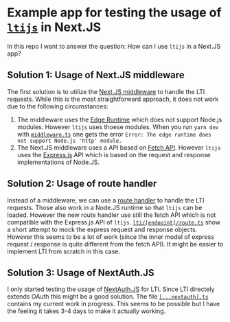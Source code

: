 # Example app for testing the usage of [`ltijs`](https://www.npmjs.com/package/ltijs) in Next.JS

In this repo I want to answer the question: How can I use `ltijs` in a Next.JS
app?

## Solution 1: Usage of Next.JS middleware

The first solution is to utilize the
[Next.JS middleware](https://nextjs.org/docs/pages/building-your-application/routing/middleware)
to handle the LTI requests. While this is the most straightforward approach, it
does not work due to the following circumstances:

1. The middleware uses the
   [Edge Runtime](https://nextjs.org/docs/app/building-your-application/rendering/edge-and-nodejs-runtimes)
   which does not support Node.js modules. However `ltijs` uses thoese modules.
   When you run `yarn dev` with
   [`middleware.ts`](https://github.com/kulla/2024-07-05-using-lti-in-nextjs/blob/41e29f2501a546a02dcc0483b74b8cde7f6e5a33/src/middleware.ts)
   one gets the error
   `Error: The edge runtime does not support Node.js 'http' module.`
2. The Next.JS middleware uses a API based on
   [Fetch API](https://developer.mozilla.org/en-US/docs/Web/API/Fetch_API).
   However `ltijs` uses the [Express.js](https://expressjs.com/) API which is
   based on the request and response implementations of Node.JS.

## Solution 2: Usage of route handler

Instead of a middleware, we can use a
[route handler](https://nextjs.org/docs/app/building-your-application/routing/route-handlers)
to handle the LTI requests. Those also work in a Node.JS runtime so that `ltijs`
can be loaded. However the new route handler use still the fetch API which is
not compatible with the Express.js API of `ltijs`.
[`lti/[endpoint]/route.ts`](https://github.com/kulla/2024-07-05-using-lti-in-nextjs/blob/main/src/app/lti/%5Bendpoint%5D/route.ts)
show a short attempt to mock the express request and response objects. However
this seems to be a lot of work (since the inner model of express request /
response is quite different from the fetch API). It might be easier to implement
LTI from scratch in this case.

## Solution 3: Usage of NextAuth.JS

I only started testing the usage of [NextAuth.JS](https://next-auth.js.org/) for
LTI. Since LTI directely extends OAuth this might be a good solution. The file
[`[...nextauth].ts`](https://github.com/kulla/2024-07-05-using-lti-in-nextjs/blob/main/src/pages/api/auth/%5B...nextauth%5D.ts)
contains my current work in progress. This seems to be possible but I have the
feeling it takes 3-4 days to make it actually working.
